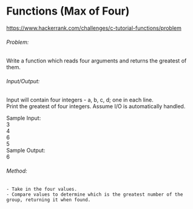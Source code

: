 # Functions (Max of Four)
https://www.hackerrank.com/challenges/c-tutorial-functions/problem  
    
###### Problem:  
Write a function which reads four arguments and returns the greatest of them. 
  
###### Input/Output:  
Input will contain four integers - a, b, c, d; one in each line.  
Print the greatest of four integers. Assume I/O is automatically handled.  
  
Sample Input:  
	3  
	4  
	6  
	5  
Sample Output:  
	6   
  
###### Method:  
	- Take in the four values.  
	- Compare values to determine which is the greatest number of the group, returning it when found.